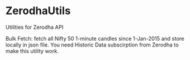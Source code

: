 # ZerodhaUtils
Utilities for Zerodha API

Bulk Fetch: fetch all Nifty 50 1-minute candles since 1-Jan-2015 and store locally in json file. You need Historic Data subscirption from Zerodha to make this utility work.

